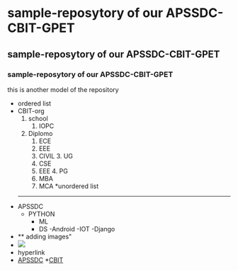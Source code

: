 # sample-reposytory of our APSSDC-CBIT-GPET
## sample-reposytory of our APSSDC-CBIT-GPET
### sample-reposytory of our APSSDC-CBIT-GPET
this is another model of the repository

* ordered list
* CBIT-org
    1. school
        1. IOPC
     2. Diplomo
        1. ECE
        2. EEE
        3. CIVIL
      3. UG
          1. CSE
          2. EEE
      4. PG
          1. MBA
          2. MCA
  *unordered list
  -------------------------------------------------------------------------------------------------------------------------------------
* APSSDC
    - PYTHON
        - ML
        - DS
     -Android
     -IOT
     -Django
* ** adding images"
* <img src="![image](https://user-images.githubusercontent.com/80142341/110202403-47ccec00-7e8e-11eb-8fcd-5ceffd553d73.png)
">
* hyperlink
* [APSSDC](*"https://www.apssdc.in/home/")
*[CBIT](*https.www.cbit.ac.in/")         
         
      
    
        
       
 
   
     

    
    
    
